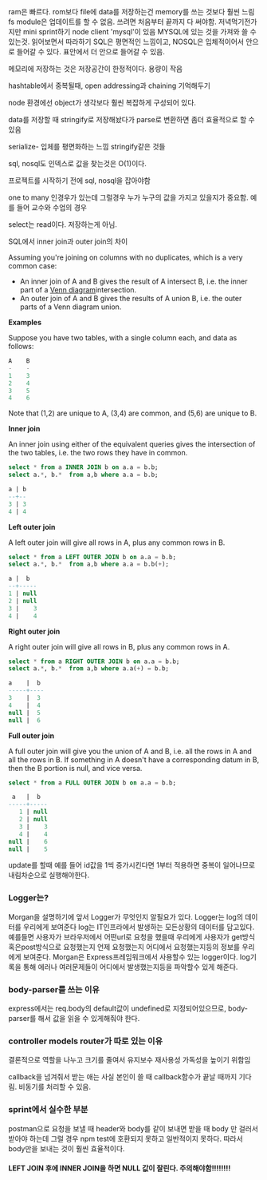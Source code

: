 ram은 빠르다. rom보다 
file에 data를 저장하는건 memory를 쓰는 것보다 훨씬 느림
fs module은 업데이트를 할 수 없음. 쓰려면 처음부터 끝까지 다 써야함.
저녁먹기전가지만 mini sprint하기
node client 'mysql'이 있음 MYSQL에 있는 것을 가져와 쓸 수 있는것.
읽어보면서 따라하기
SQL은 평면적인 느낌이고, NOSQL은 입체적이어서 안으로 들어갈 수 있다. 표안에서 더 안으로 들어갈 수 있음.

메모리에 저장하는 것은 저장공간이 한정적이다. 용량이 작음

hashtable에서 중복될때, open addressing과 chaining 기억해두기 

node 환경에선 object가 생각보다 훨씬 복잡하게 구성되어 있다.

data를 저장할 때 stringify로 저장해놨다가 parse로 변환하면 좀더 효율적으로 할 수 있음

serialize- 입체를 평면화하는 느낌 stringify같은 것들

sql, nosql도 인덱스로 값을 찾는것은 O(1)이다.

프로젝트를 시작하기 전에 sql, nosql을 잡아야함

one to many 인경우가 있는데 그럴경우 누가 누구의 값을 가지고 있을지가 중요함. 예를 들어 교수와 수업의 경우

select는 read이다. 저장하는게 아님.



SQL에서 inner join과 outer join의 차이

Assuming you're joining on columns with no duplicates, which is a very common case:

- An inner join of A and B gives the result of A intersect B, i.e. the inner part of a [Venn diagram](http://en.wikipedia.org/wiki/Venn_diagram)intersection.
- An outer join of A and B gives the results of A union B, i.e. the outer parts of a Venn diagram union.

**Examples**

Suppose you have two tables, with a single column each, and data as follows:

```sql
A    B
-    -
1    3
2    4
3    5
4    6
```

Note that (1,2) are unique to A, (3,4) are common, and (5,6) are unique to B.

**Inner join**

An inner join using either of the equivalent queries gives the intersection of the two tables, i.e. the two rows they have in common.

```sql
select * from a INNER JOIN b on a.a = b.b;
select a.*, b.*  from a,b where a.a = b.b;

a | b
--+--
3 | 3
4 | 4
```

**Left outer join**

A left outer join will give all rows in A, plus any common rows in B.

```sql
select * from a LEFT OUTER JOIN b on a.a = b.b;
select a.*, b.*  from a,b where a.a = b.b(+);

a |  b
--+-----
1 | null
2 | null
3 |    3
4 |    4
```

**Right outer join**

A right outer join will give all rows in B, plus any common rows in A.

```sql
select * from a RIGHT OUTER JOIN b on a.a = b.b;
select a.*, b.*  from a,b where a.a(+) = b.b;

a    |  b
-----+----
3    |  3
4    |  4
null |  5
null |  6
```

**Full outer join**

A full outer join will give you the union of A and B, i.e. all the rows in A and all the rows in B. If something in A doesn't have a corresponding datum in B, then the B portion is null, and vice versa.

```sql
select * from a FULL OUTER JOIN b on a.a = b.b;

 a   |  b
-----+-----
   1 | null
   2 | null
   3 |    3
   4 |    4
null |    6
null |    5
```

update를 할때 예를 들어 id값을 1씩 증가시킨다면 1부터 적용하면 중복이 일어나므로 내림차순으로 실행해야한다.

### Logger는?

Morgan을 설명하기에 앞서 Logger가 무엇인지 알필요가 있다. Logger는 log의 데이터를 우리에게 보여준다 log는 IT인프라에서 발생하는 모든상황의 데이터를 담고있다. 예를들면 사용자가 브라우저에서 어떤url로 요청을 했을때 우리에게 사용자가 get방식 혹은post방식으로 요청했는지 언제 요청했는지 어디에서 요청했는지등의 정보를 우리에게 보여준다. Morgan은 Express프레임워크에서 사용할수 있는 logger이다. log기록을 통해 에러나 여러문제들이 어디에서 발생했는지등을 파악할수 있게 해준다.



### body-parser를 쓰는 이유

express에서는 req.body의 default값이 undefined로 지정되어있으므로, body-parser를 해서 값을 읽을 수 있게해줘야 한다.



### controller models router가 따로 있는 이유

결론적으로 역할을 나누고 크기를 줄여서 유지보수 재사용성 가독성을 높이기 위함임



callback을 넘겨줘서 받는 애는 사실 본인이 쓸 때 callback함수가 끝날 때까지 기다림. 비동기를 처리할 수 있음.



### sprint에서 실수한 부분

postman으로 요청을 보낼 때 header와 body를 같이 보내면 받을 때 body 만 걸러서 받아야 하는데 그럴 경우 npm test에 호환되지 못하고 일반적이지 못하다. 따라서 body만을 보내는 것이 훨씬 효율적이다.



#### LEFT JOIN 후에 INNER JOIN을 하면 NULL 값이 잘린다. 주의해야함!!!!!!!!

